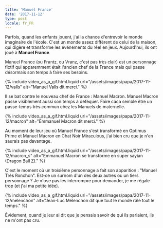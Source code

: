 ```yaml
---
title: 'Manuel France'
date: '2017-11-12'
type: post
locale: fr_FR
---
```


Parfois, quand les enfants jouent, j'ai la chance d'entrevoir le monde imaginaire de l'école. C'est un monde assez différent de celui de la maison, qui digère et transforme les événements du réel en jeux. Aujourd'hui, ils ont joué à **Manuel France**.

<!-- more -->

Manuel France (ou Frantz, ou Vranz, c'est pas très clair) est un personnage fictif qui apparemment était l'ancien chef de la France mais qui passe désormais son temps à faire ses besoins.

{% include video_as_a_gif.html.liquid
url="/assets/images/papa/2017-11-12/valls"
alt="Manuel Valls dit merci."
%}

Il se bat contre le nouveau chef de France : Manuel Macron. Manuel Macron passe visiblement aussi son temps à déféquer. Faire caca semble être un passe-temps très commun chez les Manuels de maternelle.

{% include video_as_a_gif.html.liquid
url="/assets/images/papa/2017-11-12/macron"
alt="Emmanuel Macron dit merci."
%}

Au moment de leur jeu où Manuel France s'est transformé en Optimus Prime et Manuel Macron en Chat Noir Miraculous, j'ai bien cru que je n'en saurais pas davantage.

{% include video_as_a_gif.html.liquid
url="/assets/images/papa/2017-11-12/macron_s"
alt="Emmanuel Macron se transforme en super sayian (Dragon Ball Z)."
%}

C'est le moment où un troisième personnage a fait son apparition : "Manuel Très Ronchon". Est-ce un surnom d'un des deux autres ou un tiers personnage ? Je n'ose pas les interrompre pour demander, je me régale trop (et j'ai ma petite idée).

{% include video_as_a_gif.html.liquid
url="/assets/images/papa/2017-11-12/melenchon"
alt="Jean-Luc Mélenchon dit que tout le monde râle tout le temps."
%}

Évidement, quand je leur ai dit que je pensais savoir de qui ils parlaient, ils ne m'ont pas cru.
